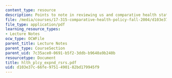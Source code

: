 ```yaml
---
content_type: resource
description: Points to note in reviewing us and comparative health status data.
file: /media/courses/17-315-comparative-health-policy-fall-2004/d103e37c66fe9751490182bd179945f9_hlth_plcy_expnd_rsrs.pdf
file_type: application/pdf
learning_resource_types:
- Lecture Notes
ocw_type: OCWFile
parent_title: Lecture Notes
parent_type: CourseSection
parent_uid: 7c35ace0-0691-b5f2-3ddb-b9640a9b240b
resourcetype: Document
title: hlth_plcy_expnd_rsrs.pdf
uid: d103e37c-66fe-9751-4901-82bd179945f9
---
```

